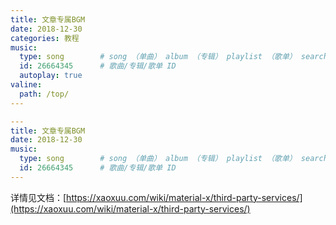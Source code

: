 ```yaml
---
title: 文章专属BGM
date: 2018-12-30
categories: 教程
music:
  type: song        # song （单曲） album （专辑） playlist （歌单） search （搜索）
  id: 26664345      # 歌曲/专辑/歌单 ID
  autoplay: true
valine:
  path: /top/
---
```


```yml
---
title: 文章专属BGM
date: 2018-12-30
music:
  type: song        # song （单曲） album （专辑） playlist （歌单） search （搜索）
  id: 26664345      # 歌曲/专辑/歌单 ID
---
```
详情见文档：[https://xaoxuu.com/wiki/material-x/third-party-services/](https://xaoxuu.com/wiki/material-x/third-party-services/)
